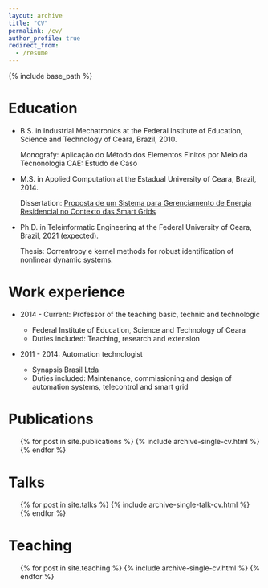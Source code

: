 ```yaml
---
layout: archive
title: "CV"
permalink: /cv/
author_profile: true
redirect_from:
  - /resume
---
```


{% include base_path %}

Education
======
* B.S. in Industrial Mechatronics at the Federal Institute of Education, Science and Technology of Ceara, Brazil, 2010.
  
  Monografy: Aplicação do Método dos Elementos Finitos por Meio da Tecnonologia CAE: Estudo de Caso
  
* M.S. in Applied Computation at the Estadual University of Ceara, Brazil, 2014.
  
  Dissertation: [Proposta de um Sistema para Gerenciamento de Energia Residencial no Contexto das Smart Grids](https://href.li/?http://www.uece.br/mpcomp/index.php/arquivos/doc_view/383-?tmpl=component&format=raw)

* Ph.D. in Teleinformatic Engineering at the Federal University of Ceara, Brazil, 2021 (expected).
  
  Thesis: Correntropy e kernel methods for robust identification of nonlinear dynamic systems.

Work experience
======
* 2014 - Current: Professor of the teaching basic, technic and technologic
  * Federal Institute of Education, Science and Technology of Ceara
  * Duties included: Teaching, research and extension

* 2011 - 2014: Automation technologist
  * Synapsis Brasil Ltda
  * Duties included: Maintenance, commissioning and design of automation systems, telecontrol and smart grid

Publications
======
  <ul>{% for post in site.publications %}
    {% include archive-single-cv.html %}
  {% endfor %}</ul>
  
Talks
======
  <ul>{% for post in site.talks %}
    {% include archive-single-talk-cv.html %}
  {% endfor %}</ul>
  
Teaching
======
  <ul>{% for post in site.teaching %}
    {% include archive-single-cv.html %}
  {% endfor %}</ul>
